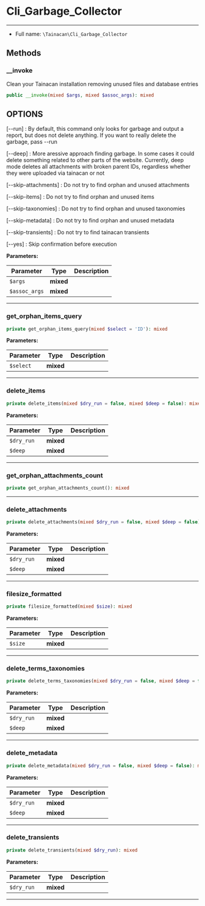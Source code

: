 # Cli_Garbage_Collector


***

* Full name: `\Tainacan\Cli_Garbage_Collector`

## Methods

### __invoke

Clean your Tainacan installation removing unused files and database entries

```php
public __invoke(mixed $args, mixed $assoc_args): mixed
```

## OPTIONS

[--run]
: By default, this command only looks for garbage and output a report, but does not delete anything. If you want to really delete the garbage, pass --run

[--deep]
: More aressive approach finding garbage. In some cases it could delete something related to other parts of the website. Currently, deep mode deletes all attachments with broken parent IDs, regardless whether they were uploaded via tainacan or not

[--skip-attachments]
: Do not try to find orphan and unused attachments

[--skip-items]
: Do not try to find orphan and unused items

[--skip-taxonomies]
: Do not try to find orphan and unused taxonomies

[--skip-metadata]
: Do not try to find orphan and unused metadata

[--skip-transients]
: Do not try to find tainacan transients

[--yes]
: Skip confirmation before execution

**Parameters:**

| Parameter     | Type      | Description |
|---------------|-----------|-------------|
| `$args`       | **mixed** |             |
| `$assoc_args` | **mixed** |             |

***

### get_orphan_items_query

```php
private get_orphan_items_query(mixed $select = 'ID'): mixed
```

**Parameters:**

| Parameter | Type      | Description |
|-----------|-----------|-------------|
| `$select` | **mixed** |             |

***

### delete_items

```php
private delete_items(mixed $dry_run = false, mixed $deep = false): mixed
```

**Parameters:**

| Parameter  | Type      | Description |
|------------|-----------|-------------|
| `$dry_run` | **mixed** |             |
| `$deep`    | **mixed** |             |

***

### get_orphan_attachments_count

```php
private get_orphan_attachments_count(): mixed
```

***

### delete_attachments

```php
private delete_attachments(mixed $dry_run = false, mixed $deep = false): mixed
```

**Parameters:**

| Parameter  | Type      | Description |
|------------|-----------|-------------|
| `$dry_run` | **mixed** |             |
| `$deep`    | **mixed** |             |

***

### filesize_formatted

```php
private filesize_formatted(mixed $size): mixed
```

**Parameters:**

| Parameter | Type      | Description |
|-----------|-----------|-------------|
| `$size`   | **mixed** |             |

***

### delete_terms_taxonomies

```php
private delete_terms_taxonomies(mixed $dry_run = false, mixed $deep = false): mixed
```

**Parameters:**

| Parameter  | Type      | Description |
|------------|-----------|-------------|
| `$dry_run` | **mixed** |             |
| `$deep`    | **mixed** |             |

***

### delete_metadata

```php
private delete_metadata(mixed $dry_run = false, mixed $deep = false): mixed
```

**Parameters:**

| Parameter  | Type      | Description |
|------------|-----------|-------------|
| `$dry_run` | **mixed** |             |
| `$deep`    | **mixed** |             |

***

### delete_transients

```php
private delete_transients(mixed $dry_run): mixed
```

**Parameters:**

| Parameter  | Type      | Description |
|------------|-----------|-------------|
| `$dry_run` | **mixed** |             |

***
